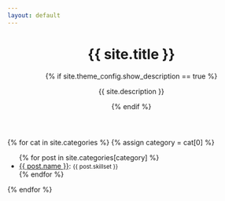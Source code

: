 ```yaml
---
layout: default
---
```


<header>
  <h1>{{ site.title }}</h1>

  {% if site.theme_config.show_description == true %}
    <p>{{ site.description }}</p>
  {% endif %}
</header>

{% for cat in site.categories %}
  {% assign category = cat[0] %}
  <ul>
    {% for post in site.categories[category] %}
      <li>
        <a href="{{ post.url | relative_url }}">{{ post.name }}</a>:
        <small>{{ post.skillset }}</small>
      </li>
    {% endfor %}
  </ul>
{% endfor %}

